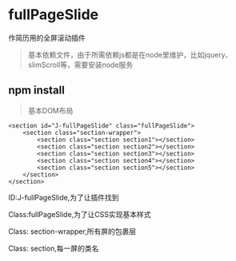 # fullPageSlide
作简历用的全屏滚动插件

>基本依赖文件，由于所需依赖js都是在node里维护，比如jquery、slimScroll等，需要安装node服务

## npm install

>基本DOM布局

```
<section id="J-fullPageSlide" class="fullPageSlide">
    <section class="section-wrapper">
        <section class="section section1"></section>
        <section class="section section2"></section>
        <section class="section section3"></section>
        <section class="section section4"></section>
        <section class="section section5"></section>
    </section>
</section>
```
ID:J-fullPageSlide,为了让插件找到

Class:fullPageSlide,为了让CSS实现基本样式

Class: section-wrapper,所有屏的包裹层

Class: section,每一屏的类名
